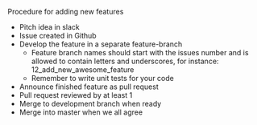 Procedure for adding new features
- Pitch idea in slack
- Issue created in Github
- Develop the feature in a separate feature-branch
  - Feature branch names should start with the issues number and is allowed to contain letters and underscores, for instance: 12_add_new_awesome_feature
  - Remember to write unit tests for your code
- Announce finished feature as pull request
- Pull request reviewed by at least 1
- Merge to development branch when ready
- Merge into master when we all agree
